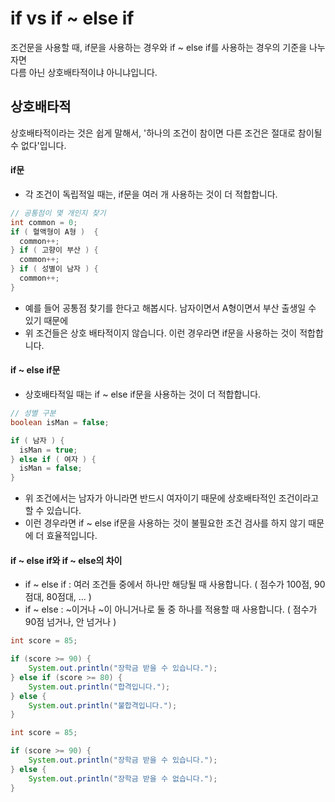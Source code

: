 if vs if ~ else if
=============================
조건문을 사용할 때, if문을 사용하는 경우와 if ~ else if를 사용하는 경우의 기준을 나누자면   
다름 아닌 상호배타적이냐 아니냐입니다.

상호배타적
-----------------------
상호배타적이라는 것은 쉽게 말해서, '하나의 조건이 참이면 다른 조건은 절대로 참이될 수 없다'입니다.

#### if문
- 각 조건이 독립적일 때는, if문을 여러 개 사용하는 것이 더 적합합니다.
```java
// 공통점이 몇 개인지 찾기
int common = 0;
if ( 혈액형이 A형 )  {
  common++;
} if ( 고향이 부산 ) {
  common++;
} if ( 성별이 남자 ) {
  common++;
}
```
- 예를 들어 공통점 찾기를 한다고 해봅시다. 남자이면서 A형이면서 부산 출생일 수 있기 때문에
- 위 조건들은 상호 배타적이지 않습니다. 이런 경우라면 if문을 사용하는 것이 적합합니다.

#### if ~ else if문
- 상호배타적일 때는 if ~ else if문을 사용하는 것이 더 적합합니다.
```java
// 성별 구분
boolean isMan = false;

if ( 남자 ) {
  isMan = true;  
} else if ( 여자 ) {
  isMan = false;
}
```
- 위 조건에서는 남자가 아니라면 반드시 여자이기 때문에 상호배타적인 조건이라고 할 수 있습니다.
- 이런 경우라면 if ~ else if문을 사용하는 것이 불필요한 조건 검사를 하지 않기 때문에 더 효율적입니다.

#### if ~ else if와 if ~ else의 차이
- if ~ else if : 여러 조건들 중에서 하나만 해당될 때 사용합니다. ( 점수가 100점, 90점대, 80점대, ... )
- if ~ else : ~이거나 ~이 아니거나로 둘 중 하나를 적용할 때 사용합니다. ( 점수가 90점 넘거나, 안 넘거나 )

```java
int score = 85;

if (score >= 90) {
    System.out.println("장학금 받을 수 있습니다.");
} else if (score >= 80) {
    System.out.println("합격입니다.");
} else {
    System.out.println("불합격입니다.");
}
```

```java
int score = 85;

if (score >= 90) {
    System.out.println("장학금 받을 수 있습니다.");
} else {
    System.out.println("장학금 받을 수 없습니다.");
}
```
